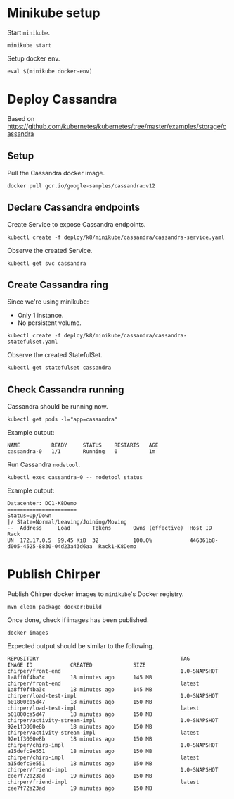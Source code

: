 # Minikube setup

Start `minikube`.

```
minikube start
```

Setup docker env.

```
eval $(minikube docker-env)
```

# Deploy Cassandra

Based on https://github.com/kubernetes/kubernetes/tree/master/examples/storage/cassandra

## Setup

Pull the Cassandra docker image.

```
docker pull gcr.io/google-samples/cassandra:v12
```

## Declare Cassandra endpoints

Create Service to expose Cassandra endpoints.

```
kubectl create -f deploy/k8/minikube/cassandra/cassandra-service.yaml
```

Observe the created Service.

```
kubectl get svc cassandra
```

## Create Cassandra ring

Since we're using minikube:

* Only 1 instance.
* No persistent volume.

```
kubectl create -f deploy/k8/minikube/cassandra/cassandra-statefulset.yaml
```

Observe the created StatefulSet.

```
kubectl get statefulset cassandra
```

## Check Cassandra running

Cassandra should be running now.

```
kubectl get pods -l="app=cassandra"
```

Example output:

```
NAME          READY     STATUS    RESTARTS   AGE
cassandra-0   1/1       Running   0          1m
```

Run Cassandra `nodetool`.

```
kubectl exec cassandra-0 -- nodetool status
```

Example output:

```
Datacenter: DC1-K8Demo
======================
Status=Up/Down
|/ State=Normal/Leaving/Joining/Moving
--  Address     Load       Tokens       Owns (effective)  Host ID                               Rack
UN  172.17.0.5  99.45 KiB  32           100.0%            446361b8-d005-4525-8830-04d23a43d6aa  Rack1-K8Demo
```

# Publish Chirper

Publish Chirper docker images to `minikube`'s Docker registry.

```
mvn clean package docker:build
```

Once done, check if images has been published.

```
docker images
```

Expected output should be similar to the following.

```
REPOSITORY                                             TAG                 IMAGE ID            CREATED             SIZE
chirper/front-end                                      1.0-SNAPSHOT        1a8ff0f4ba3c        18 minutes ago      145 MB
chirper/front-end                                      latest              1a8ff0f4ba3c        18 minutes ago      145 MB
chirper/load-test-impl                                 1.0-SNAPSHOT        b01800ca5d47        18 minutes ago      150 MB
chirper/load-test-impl                                 latest              b01800ca5d47        18 minutes ago      150 MB
chirper/activity-stream-impl                           1.0-SNAPSHOT        92e1f3060e8b        18 minutes ago      150 MB
chirper/activity-stream-impl                           latest              92e1f3060e8b        18 minutes ago      150 MB
chirper/chirp-impl                                     1.0-SNAPSHOT        a15defc9e551        18 minutes ago      150 MB
chirper/chirp-impl                                     latest              a15defc9e551        18 minutes ago      150 MB
chirper/friend-impl                                    1.0-SNAPSHOT        cee7f72a23ad        19 minutes ago      150 MB
chirper/friend-impl                                    latest              cee7f72a23ad        19 minutes ago      150 MB
```
